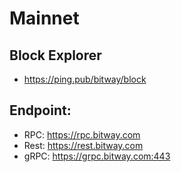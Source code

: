 # Mainnet
## Block Explorer
 - https://ping.pub/bitway/block

## Endpoint:
 - RPC: https://rpc.bitway.com
 - Rest: https://rest.bitway.com
 - gRPC: https://grpc.bitway.com:443

